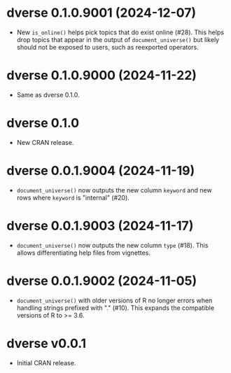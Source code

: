 <!-- NEWS.md is maintained by https://cynkra.github.io/fledge, do not edit -->

# dverse 0.1.0.9001 (2024-12-07)

* New `is_online()` helps pick topics that do exist online (#28). This helps drop
topics that appear in the output of `document_universe()` but likely should not
be exposed to users, such as reexported operators.

# dverse 0.1.0.9000 (2024-11-22)

* Same as dverse 0.1.0.

# dverse 0.1.0

* New CRAN release.

# dverse 0.0.1.9004 (2024-11-19)

* `document_universe()` now outputs the new column `keyword` and new rows where
`keyword` is "internal" (#20).

# dverse 0.0.1.9003 (2024-11-17)

* `document_universe()` now outputs the new column `type` (#18). This allows
differentiating help files from vignettes.

# dverse 0.0.1.9002 (2024-11-05)

* `document_universe()` with older versions of R no longer errors when handling
strings prefixed with "." (#10). This expands the compatible versions of R to >=
3.6.

# dverse v0.0.1

* Initial CRAN release.

